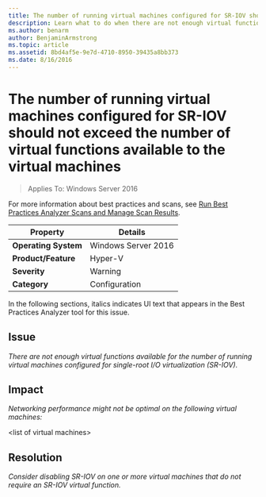 ```yaml
---
title: The number of running virtual machines configured for SR-IOV should not exceed the number of virtual functions available to the virtual machines
description: Learn what to do when there are not enough virtual functions available for the number of running virtual machines configured for single-root I/O virtualization (SR-IOV).
ms.author: benarm
author: BenjaminArmstrong
ms.topic: article
ms.assetid: 8bd4af5e-9e7d-4710-8950-39435a8bb373
ms.date: 8/16/2016
---
```

# The number of running virtual machines configured for SR-IOV should not exceed the number of virtual functions available to the virtual machines

>Applies To: Windows Server 2016

For more information about best practices and scans, see [Run Best Practices Analyzer Scans and Manage Scan Results](/previous-versions/windows/it-pro/windows-server-2012-R2-and-2012/hh831400(v=ws.11)).

|Property|Details|
|-|-|
|**Operating System**|Windows Server 2016|
|**Product/Feature**|Hyper-V|
|**Severity**|Warning|
|**Category**|Configuration|

In the following sections, italics indicates UI text that appears in the Best Practices Analyzer tool for this issue.

## Issue
*There are not enough virtual functions available for the number of running virtual machines configured for single-root I/O virtualization (SR-IOV).*

## Impact
*Networking performance might not be optimal on the following virtual machines:*

\<list of virtual machines>

## Resolution
*Consider disabling SR-IOV on one or more virtual machines that do not require an SR-IOV virtual function.*